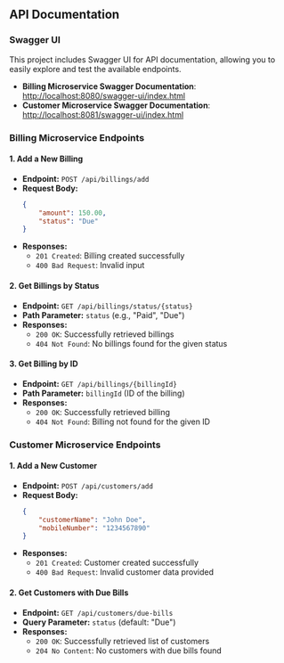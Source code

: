 ## API Documentation

### Swagger UI
This project includes Swagger UI for API documentation, allowing you to easily explore and test the available endpoints.

- **Billing Microservice Swagger Documentation**: [http://localhost:8080/swagger-ui/index.html](http://localhost:8080/swagger-ui/index.html)
- **Customer Microservice Swagger Documentation**: [http://localhost:8081/swagger-ui/index.html](http://localhost:8081/swagger-ui/index.html)

### Billing Microservice Endpoints
#### 1. Add a New Billing
- **Endpoint:** `POST /api/billings/add`
- **Request Body:**
    ```json
    {
        "amount": 150.00,
        "status": "Due"
    }
    ```
- **Responses:**
  - `201 Created`: Billing created successfully
  - `400 Bad Request`: Invalid input

#### 2. Get Billings by Status
- **Endpoint:** `GET /api/billings/status/{status}`
- **Path Parameter:** `status` (e.g., "Paid", "Due")
- **Responses:**
  - `200 OK`: Successfully retrieved billings
  - `404 Not Found`: No billings found for the given status

#### 3. Get Billing by ID
- **Endpoint:** `GET /api/billings/{billingId}`
- **Path Parameter:** `billingId` (ID of the billing)
- **Responses:**
  - `200 OK`: Successfully retrieved billing
  - `404 Not Found`: Billing not found for the given ID

### Customer Microservice Endpoints
#### 1. Add a New Customer
- **Endpoint:** `POST /api/customers/add`
- **Request Body:**
    ```json
    {
        "customerName": "John Doe",
        "mobileNumber": "1234567890"
    }
    ```
- **Responses:**
  - `201 Created`: Customer created successfully
  - `400 Bad Request`: Invalid customer data provided

#### 2. Get Customers with Due Bills
- **Endpoint:** `GET /api/customers/due-bills`
- **Query Parameter:** `status` (default: "Due")
- **Responses:**
  - `200 OK`: Successfully retrieved list of customers
  - `204 No Content`: No customers with due bills found
